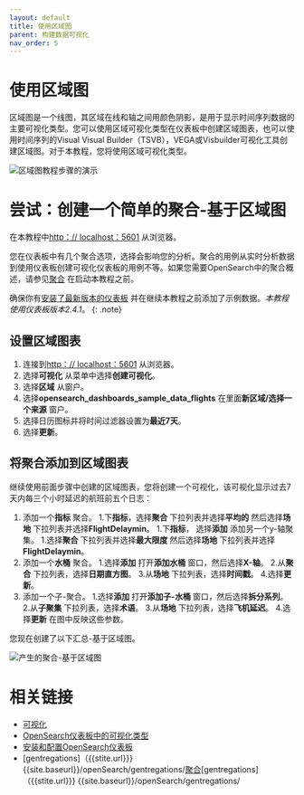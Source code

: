 ```yaml
---
layout: default
title: 使用区域图
parent: 构建数据可视化
nav_order: 5
---
```


# 使用区域图

区域图是一个线图，其区域在线和轴之间用颜色阴影，是用于显示时间序列数据的主要可视化类型。您可以使用区域可视化类型在仪表板中创建区域图表，也可以使用时间序列的Visual Visual Builder（TSVB），VEGA或Visbuilder可视化工具创建区域图。对于本教程，您将使用区域可视化类型。

![区域图教程步骤的演示]({{site.url}}{{site.baseurl}}/images/dashboards/area-tutorial.gif)

# 尝试：创建一个简单的聚合-基于区域图

在本教程中[http：// localhost：5601](http://localhost:5601) 从浏览器。

您在仪表板中有几个聚合选项，选择会影响您的分析。聚合的用例从实时分析数据到使用仪表板创建可视化仪表板的用例不等。如果您需要OpenSearch中的聚合概述，请参见[聚合]({{site.url}}{{site.baseurl}}/opensearch/aggregations/) 在启动本教程之前。

确保你有[安装了最新版本的仪表板](https://opensearch.org/docs/latest/install-and-configure/install-dashboards/index/) 并在继续本教程之前添加了示例数据。_本教程使用仪表板版本2.4.1_。
{: .note}

## 设置区域图表

1. 连接到[http：// localhost：5601](http://localhost:5601) 从浏览器。
1. 选择**可视化** 从菜单中选择**创建可视化**。
1. 选择**区域** 从窗户。
1. 选择**opensearch_dashboards_sample_data_flights** 在里面**新区域/选择一个来源** 窗户。
1. 选择日历图标并将时间过滤器设置为**最近7天**。
1. 选择**更新**。

## 将聚合添加到区域图表

继续使用前面步骤中创建的区域图表，您将创建一个可视化，该可视化显示过去7天内每三个小时延迟的航班前五个日志：

1. 添加一个**指标** 聚合。
   1.下**指标**，选择**聚合** 下拉列表并选择**平均的** 然后选择**场地** 下拉列表并选择**FlightDelaymin**。
   1.下**指标**， 选择**添加** 添加另一个y-轴聚集。
   1.选择**聚合** 下拉列表并选择**最大限度** 然后选择**场地** 下拉列表并选择**FlightDelaymin**。
1. 添加一个**水桶** 聚合。
   1.选择**添加** 打开**添加水桶** 窗口，然后选择**X-轴**。
   2.从**聚合** 下拉列表，选择**日期直方图**。
   3.从**场地** 下拉列表，选择**时间戳**。
   4.选择**更新**。
2. 添加一个子-聚合。
   1.选择**添加** 打开**添加子-水桶** 窗口，然后选择**拆分系列**。
   2.从**子聚集** 下拉列表，选择**术语**。
   3.从**场地** 下拉列表，选择**飞机延迟**。
   4.选择**更新** 在图中反映这些参数。

您现在创建了以下汇总-基于区域图。

![产生的聚合-基于区域图]({{site.url}}{{site.baseurl}}/images/area-aggregation-tutorial.png)

# 相关链接

- [可视化]({{site.url}}{{site.baseurl}}/dashboards/visualize/viz-index/)
- [OpenSearch仪表板中的可视化类型]({{site.url}}{{site.baseurl}}/dashboards/visualize/viz-index/)
- [安装和配置OpenSearch仪表板]({{site.url}}{{site.baseurl}}/install-and-configure/install-dashboards/index/)
- [gentregations]（{{stite.url}}} {{site.baseurl}}/openSearch/gentregations/[聚合]({{site.url}}{{site.baseurl}}/opensearch/aggregations/)[gentregations]（{{stite.url}}} {{site.baseurl}}/openSearch/gentregations/

